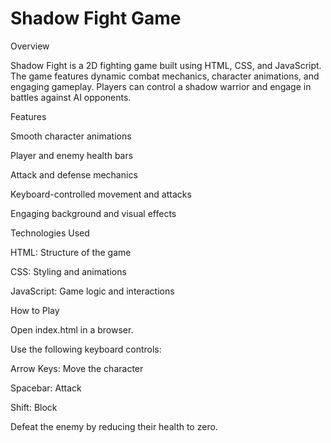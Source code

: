 # Shadow Fight Game

Overview

Shadow Fight is a 2D fighting game built using HTML, CSS, and JavaScript. The game features dynamic combat mechanics, character animations, and engaging gameplay. Players can control a shadow warrior and engage in battles against AI opponents.

Features

Smooth character animations

Player and enemy health bars

Attack and defense mechanics

Keyboard-controlled movement and attacks

Engaging background and visual effects

Technologies Used

HTML: Structure of the game

CSS: Styling and animations

JavaScript: Game logic and interactions

How to Play

Open index.html in a browser.

Use the following keyboard controls:

Arrow Keys: Move the character

Spacebar: Attack

Shift: Block

Defeat the enemy by reducing their health to zero.
